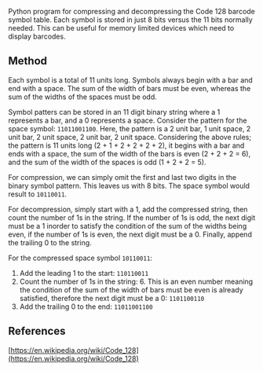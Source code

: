 Python program for compressing and decompressing the Code 128 barcode symbol table.
Each symbol is stored in just 8 bits versus the 11 bits normally needed.
This can be useful for memory limited devices which need to display barcodes.

## Method
Each symbol is a total of 11 units long.
Symbols always begin with a bar and end with a space.
The sum of the width of bars must be even, whereas the sum of the widths of the spaces must be odd.  

Symbol patters can be stored in an 11 digit binary string where a 1 represents a bar, and a 0 represents a space.
Consider the pattern for the space symbol: ```11011001100```.
Here, the pattern is a 2 unit bar, 1 unit space, 2 unit bar, 2 unit space, 2 unit bar, 2 unit space.
Considering the above rules;
the pattern is 11 units long (2 + 1 + 2 + 2 + 2 + 2),
it begins with a bar and ends with a space,
the sum of the width of the bars is even (2 + 2 + 2 = 6),
and the sum of the width of the spaces is odd (1 + 2 + 2 = 5).  

For compression, we can simply omit the first and last two digits in the binary symbol pattern.
This leaves us with 8 bits.
The space symbol would result to ```10110011```.

For decompression, simply start with a 1, add the compressed string, then count the number of 1s in the string.
If the number of 1s is odd,
the next digit must be a 1 inorder to satisfy the condition of the sum of the widths being even,
if the number of 1s is even, the next digit must be a 0.
Finally, append the trailing 0 to the string.  

For the compressed space symbol ```10110011```:
1. Add the leading 1 to the start: ```110110011```
1. Count the number of 1s in the string: 6. 
This is an even number meaning the condition of the sum of the width of bars must be even is already satisfied,
therefore the next digit must be a 0: ```1101100110```
1. Add the trailing 0 to the end: ```11011001100```

## References
[https://en.wikipedia.org/wiki/Code_128](https://en.wikipedia.org/wiki/Code_128)